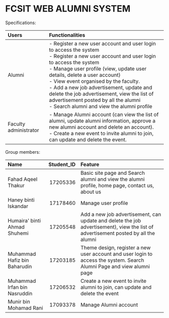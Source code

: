# FCSIT WEB ALUMNI SYSTEM

Specifications:<br>

| **Users**                 | **Functionalities** |
| :-------------        | :----------     | 
| Alumni                | - Register a new user account and user login to access the system<br>- Register a new user account and user login to access the system<br>- Manage user profile (view, update user details, delete a user account)<br>- View event organised by the faculty.<br>- Add a new job advertisement, update and delete the job advertisement, view the list of advertisement posted by all the alumni<br>- Search alumni and view the alumni profile<br> |
| Faculty administrator | - Manage Alumni account (can view the list of alumni, update alumni information, approve a new alumni account and delete an account).<br>- Create a new event to invite alumni to join, can update and delete the event.<br> |

Group members:<br>

| **Name** | **Student_ID** | **Feature** |
| :------------- | ----------: | :----------- |
| Fahad Aqeel Thakur | 17205336 | Basic site page and Search alumni and view the alumni profile, home page, contact us, about us |
| Haney binti Iskandar | 17178460 | Manage user profile |
| Humaira' binti Ahmad Shuhemi | 17205548 | Add a new job advertisement, can update and delete the job advertisement), view the list of advertisement posted by all the alumni |
| Muhammad Hafiz bin Baharudin | 17203185 | Theme design, register a new user account and user login to access the system. Search Alumni Page and view alumni page |
| Muhammad Irfan bin Nasruddin | 17206532 | Create a new event to invite alumni to join, can update and delete the event |
| Munir bin Mohamad Rani | 17093378 | Manage Alumni account |
